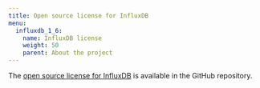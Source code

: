 ```yaml
---
title: Open source license for InfluxDB
menu:
  influxdb_1_6:
    name: InfluxDB license
    weight: 50
    parent: About the project
---
```


The [open source license for InfluxDB](https://github.com/influxdata/influxdb/blob/master/LICENSE)
is available in the GitHub repository.
